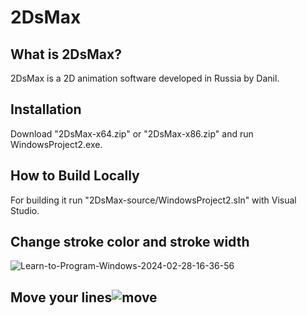 # 2DsMax
## What is 2DsMax?
2DsMax is a 2D animation software developed in Russia by Danil. 
## Installation
Download "2DsMax-x64.zip" or "2DsMax-x86.zip" and run WindowsProject2.exe.
## How to Build Locally
For building it run "2DsMax-source/WindowsProject2.sln" with Visual Studio.
## Change stroke color and stroke width
![Learn-to-Program-Windows-2024-02-28-16-36-56](https://github.com/Pythonese/2DsMax/assets/127021579/ce647020-ed12-4424-9e94-a712f2162858)
## Move your lines![move](https://github.com/Pythonese/2DsMax/assets/127021579/4fe0fd98-a227-4426-a605-5362953d9be4)

